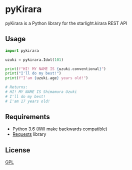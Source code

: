 # pyKirara

pyKirara is a Python library for the starlight.kirara REST API

## Usage

```python
import pykirara

uzuki = pykirara.Idol(101)

print(f"HI! MY NAME IS {uzuki.conventional}")
print("I'll do my best!")
print(f"I'am {uzuki.age} years old!")

# Returns:
# HI! MY NAME IS Shimamura Uzuki
# I'll do my best!
# I'am 17 years old!
```

## Requirements
- Python 3.6 (Will make backwards compatible)
- [Requests](https://github.com/kennethreitz/requests) library

## License
[GPL](https://choosealicense.com/licenses/gpl-3.0/)